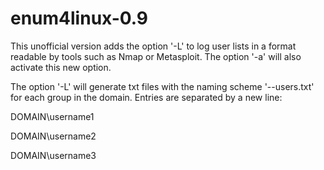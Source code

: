# enum4linux-0.9
This unofficial version adds the option '-L' to log user lists in a format readable by tools such as Nmap or Metasploit. The option '-a' will also activate this new option.

The option '-L' will generate txt files with the naming scheme '<IP>-<GROUP NAME>-users.txt' for each group in the domain. Entries are separated by a new line:

DOMAIN\username1

DOMAIN\username2

DOMAIN\username3


